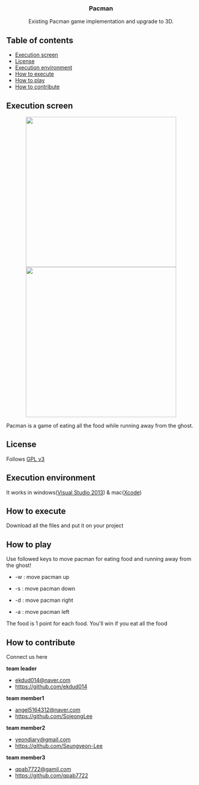 <h3 align="center">Pacman</h3>
<p align="center">
    Existing Pacman game implementation and upgrade to 3D.
</p>


## Table of contents
- [Execution screen](#execution-screen)
- [License](#license)
- [Execution environment](#execution-environment)
- [How to execute](#how-to-execute)
- [How to play](#how-to-play)
- [How to contribute](#how-to-contribute)


## Execution screen
<p align="center">
<img src="https://cloud.githubusercontent.com/assets/13501499/8998702/20edfafc-3731-11e5-87c3-724d257d680b.PNG" width=400 height=400></img>
<img src="https://cloud.githubusercontent.com/assets/13501499/8998704/250b1ff2-3731-11e5-84e5-c8e1967453cd.PNG" width=400 height=400></img>
</p>
Pacman is a game of eating all the food while running away from the ghost.

## License
Follows [GPL v3](https://github.com/ekdud014/OSS_pacman/blob/master/LICENSE.txt)

## Execution environment
It works in windows([Visual Studio 2013](https://msdn.microsoft.com/library/dd831853(v=vs.120).aspx)) & mac([Xcode](https://developer.apple.com/xcode/))

## How to execute
Download all the files and put it on your project

## How to play
Use followed keys to move pacman for eating food and running away from the ghost!

* -w : move pacman up

* -s : move pacman down

* -d : move pacman right

* -a : move pacman left

The food is 1 point for each food. You'll win if you eat all the food

## How to contribute
Connect us here

**team leader**  

* <ekdud014@naver.com>
* https://github.com/ekdud014

**team member1**

* <angel5164312@naver.com>
* https://github.com/SojeongLee

**team member2**

* <yeondiary@gmail.com>
* https://github.com/Seungyeon-Lee

**team member3** 

* <qpab7722@gamil.com>
* https://github.com/qpab7722
